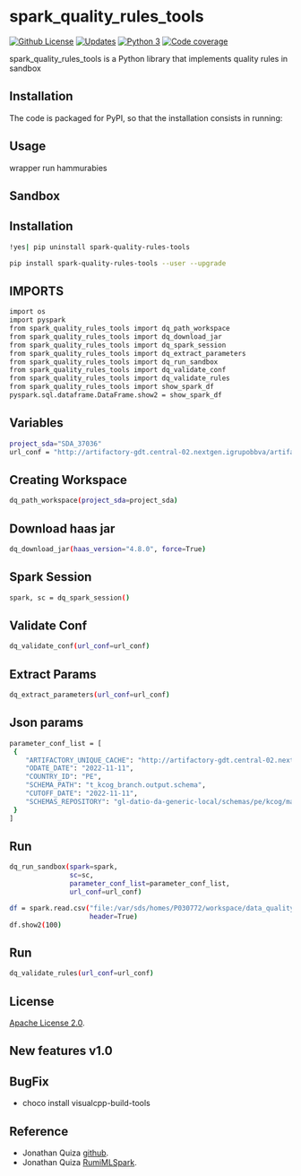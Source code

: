 # spark_quality_rules_tools

[![Github License](https://img.shields.io/badge/License-Apache%202.0-blue.svg)](https://opensource.org/licenses/Apache-2.0)
[![Updates](https://pyup.io/repos/github/woctezuma/google-colab-transfer/shield.svg)](pyup)
[![Python 3](https://pyup.io/repos/github/woctezuma/google-colab-transfer/python-3-shield.svg)](pyup)
[![Code coverage](https://codecov.io/gh/woctezuma/google-colab-transfer/branch/master/graph/badge.svg)](codecov)

spark_quality_rules_tools is a Python library that implements quality rules in sandbox

## Installation

The code is packaged for PyPI, so that the installation consists in running:


## Usage

wrapper run hammurabies

## Sandbox
## Installation
```sh
!yes| pip uninstall spark-quality-rules-tools
```

```sh
pip install spark-quality-rules-tools --user --upgrade
```

## IMPORTS
```sh
import os
import pyspark
from spark_quality_rules_tools import dq_path_workspace
from spark_quality_rules_tools import dq_download_jar
from spark_quality_rules_tools import dq_spark_session
from spark_quality_rules_tools import dq_extract_parameters
from spark_quality_rules_tools import dq_run_sandbox
from spark_quality_rules_tools import dq_validate_conf
from spark_quality_rules_tools import dq_validate_rules
from spark_quality_rules_tools import show_spark_df
pyspark.sql.dataframe.DataFrame.show2 = show_spark_df
```

## Variables
```sh
project_sda="SDA_37036"
url_conf = "http://artifactory-gdt.central-02.nextgen.igrupobbva/artifactory/gl-datio-spark-libs-maven-local/com/datiobd/cdd-hammurabi/4.0.9/DQ_LOCAL_CONFS/KCOG/KCOG_branch_MRField.conf"
```


## Creating Workspace
```sh
dq_path_workspace(project_sda=project_sda)
```


## Download haas jar
```sh
dq_download_jar(haas_version="4.8.0", force=True)
```


## Spark Session
```sh
spark, sc = dq_spark_session()
```


## Validate Conf
```sh
dq_validate_conf(url_conf=url_conf)
```


## Extract Params
```sh
dq_extract_parameters(url_conf=url_conf)
```


## Json params
```sh
parameter_conf_list = [
 {      
    "ARTIFACTORY_UNIQUE_CACHE": "http://artifactory-gdt.central-02.nextgen.igrupobbva",
    "ODATE_DATE": "2022-11-11",
    "COUNTRY_ID": "PE",
    "SCHEMA_PATH": "t_kcog_branch.output.schema",
    "CUTOFF_DATE": "2022-11-11",
    "SCHEMAS_REPOSITORY": "gl-datio-da-generic-local/schemas/pe/kcog/master/t_kcog_branch/latest/"
 }
]
```


## Run 
```sh
dq_run_sandbox(spark=spark,
               sc=sc,
               parameter_conf_list=parameter_conf_list,
               url_conf=url_conf)
```

               
```sh         
df = spark.read.csv("file:/var/sds/homes/P030772/workspace/data_quality_rules/data_reports/KCOG/KCOG_BRANCH_MRFIELD_202304120046_20221111.csv", 
                    header=True)                 
df.show2(100)
```


## Run 
```sh
dq_validate_rules(url_conf=url_conf)
```


## License

[Apache License 2.0](https://www.dropbox.com/s/8t6xtgk06o3ij61/LICENSE?dl=0).

## New features v1.0

## BugFix

- choco install visualcpp-build-tools

## Reference

- Jonathan Quiza [github](https://github.com/jonaqp).
- Jonathan Quiza [RumiMLSpark](http://rumi-ml.herokuapp.com/).
